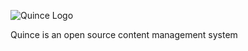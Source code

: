 ![Quince Logo](http://s10.picofile.com/file/8395872126/Untitled_1.png)

Quince is an open source content management system
